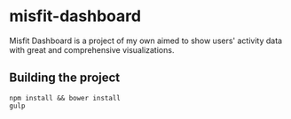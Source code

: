 # misfit-dashboard

Misfit Dashboard is a project of my own aimed to show users' activity data with great and comprehensive visualizations.

## Building the project

```
npm install && bower install
gulp
```
